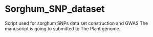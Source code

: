 # Sorghum_SNP_dataset
Script used for sorghum SNPs data set construction and GWAS
The manuscript is going to submitted to The Plant genome.
